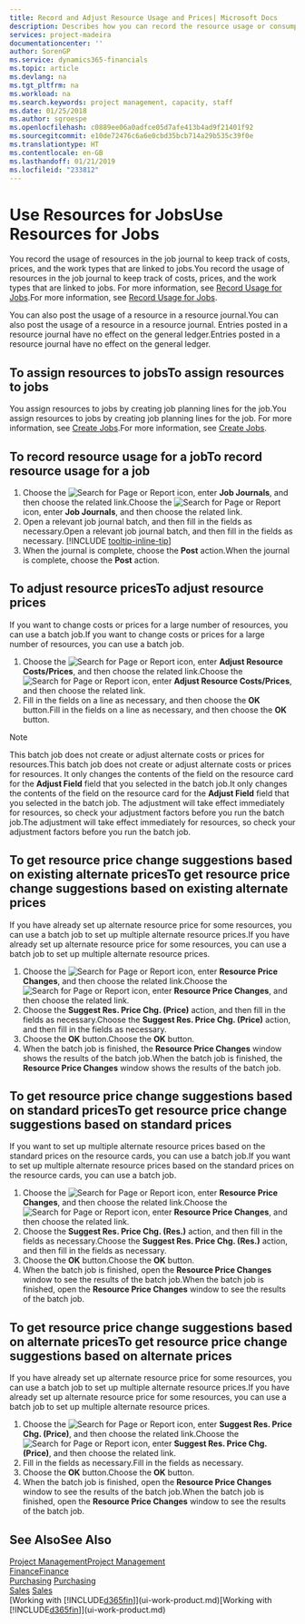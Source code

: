 ```yaml
---
title: Record and Adjust Resource Usage and Prices| Microsoft Docs
description: Describes how you can record the resource usage or consumption associated with a job, to keep track and manage costs, prices, and work types.
services: project-madeira
documentationcenter: ''
author: SorenGP
ms.service: dynamics365-financials
ms.topic: article
ms.devlang: na
ms.tgt_pltfrm: na
ms.workload: na
ms.search.keywords: project management, capacity, staff
ms.date: 01/25/2018
ms.author: sgroespe
ms.openlocfilehash: c0889ee06a0adfce05d7afe413b4ad9f21401f92
ms.sourcegitcommit: e10de72476c6a6e0cbd35bcb714a29b535c39f0e
ms.translationtype: HT
ms.contentlocale: en-GB
ms.lasthandoff: 01/21/2019
ms.locfileid: "233812"
---
```

# <a name="use-resources-for-jobs"></a><span data-ttu-id="006b6-103">Use Resources for Jobs</span><span class="sxs-lookup"><span data-stu-id="006b6-103">Use Resources for Jobs</span></span>
<span data-ttu-id="006b6-104">You record the usage of resources in the job journal to keep track of costs, prices, and the work types that are linked to jobs.</span><span class="sxs-lookup"><span data-stu-id="006b6-104">You record the usage of resources in the job journal to keep track of costs, prices, and the work types that are linked to jobs.</span></span> <span data-ttu-id="006b6-105">For more information, see [Record Usage for Jobs](projects-how-record-job-usage.md).</span><span class="sxs-lookup"><span data-stu-id="006b6-105">For more information, see [Record Usage for Jobs](projects-how-record-job-usage.md).</span></span>

<span data-ttu-id="006b6-106">You can also post the usage of a resource in a resource journal.</span><span class="sxs-lookup"><span data-stu-id="006b6-106">You can also post the usage of a resource in a resource journal.</span></span> <span data-ttu-id="006b6-107">Entries posted in a resource journal have no effect on the general ledger.</span><span class="sxs-lookup"><span data-stu-id="006b6-107">Entries posted in a resource journal have no effect on the general ledger.</span></span>

## <a name="to-assign-resources-to-jobs"></a><span data-ttu-id="006b6-108">To assign resources to jobs</span><span class="sxs-lookup"><span data-stu-id="006b6-108">To assign resources to jobs</span></span>
<span data-ttu-id="006b6-109">You assign resources to jobs by creating job planning lines for the job.</span><span class="sxs-lookup"><span data-stu-id="006b6-109">You assign resources to jobs by creating job planning lines for the job.</span></span> <span data-ttu-id="006b6-110">For more information, see [Create Jobs](projects-how-create-jobs.md).</span><span class="sxs-lookup"><span data-stu-id="006b6-110">For more information, see [Create Jobs](projects-how-create-jobs.md).</span></span>

## <a name="to-record-resource-usage-for-a-job"></a><span data-ttu-id="006b6-111">To record resource usage for a job</span><span class="sxs-lookup"><span data-stu-id="006b6-111">To record resource usage for a job</span></span>
1. <span data-ttu-id="006b6-112">Choose the ![Search for Page or Report](media/ui-search/search_small.png "Search for Page or Report icon") icon, enter **Job Journals**, and then choose the related link.</span><span class="sxs-lookup"><span data-stu-id="006b6-112">Choose the ![Search for Page or Report](media/ui-search/search_small.png "Search for Page or Report icon") icon, enter **Job Journals**, and then choose the related link.</span></span>
2. <span data-ttu-id="006b6-113">Open a relevant job journal batch, and then fill in the fields as necessary.</span><span class="sxs-lookup"><span data-stu-id="006b6-113">Open a relevant job journal batch, and then fill in the fields as necessary.</span></span> [!INCLUDE [tooltip-inline-tip](includes/tooltip-inline-tip_md.md)]
3. <span data-ttu-id="006b6-114">When the journal is complete, choose the **Post** action.</span><span class="sxs-lookup"><span data-stu-id="006b6-114">When the journal is complete, choose the **Post** action.</span></span>

## <a name="to-adjust-resource-prices"></a><span data-ttu-id="006b6-115">To adjust resource prices</span><span class="sxs-lookup"><span data-stu-id="006b6-115">To adjust resource prices</span></span>
<span data-ttu-id="006b6-116">If you want to change costs or prices for a large number of resources, you can use a batch job.</span><span class="sxs-lookup"><span data-stu-id="006b6-116">If you want to change costs or prices for a large number of resources, you can use a batch job.</span></span>  

1. <span data-ttu-id="006b6-117">Choose the ![Search for Page or Report](media/ui-search/search_small.png "Search for Page or Report icon") icon, enter **Adjust Resource Costs/Prices**, and then choose the related link.</span><span class="sxs-lookup"><span data-stu-id="006b6-117">Choose the ![Search for Page or Report](media/ui-search/search_small.png "Search for Page or Report icon") icon, enter **Adjust Resource Costs/Prices**, and then choose the related link.</span></span>
2. <span data-ttu-id="006b6-118">Fill in the fields on a line as necessary, and then choose the **OK** button.</span><span class="sxs-lookup"><span data-stu-id="006b6-118">Fill in the fields on a line as necessary, and then choose the **OK** button.</span></span>

> [!NOTE]  
>   <span data-ttu-id="006b6-119">This batch job does not create or adjust alternate costs or prices for resources.</span><span class="sxs-lookup"><span data-stu-id="006b6-119">This batch job does not create or adjust alternate costs or prices for resources.</span></span> <span data-ttu-id="006b6-120">It only changes the contents of the field on the resource card for the **Adjust Field** field that you selected in the batch job.</span><span class="sxs-lookup"><span data-stu-id="006b6-120">It only changes the contents of the field on the resource card for the **Adjust Field** field that you selected in the batch job.</span></span> <span data-ttu-id="006b6-121">The adjustment will take effect immediately for resources, so check your adjustment factors before you run the batch job.</span><span class="sxs-lookup"><span data-stu-id="006b6-121">The adjustment will take effect immediately for resources, so check your adjustment factors before you run the batch job.</span></span>

## <a name="to-get-resource-price-change-suggestions-based-on-existing-alternate-prices"></a><span data-ttu-id="006b6-122">To get resource price change suggestions based on existing alternate prices</span><span class="sxs-lookup"><span data-stu-id="006b6-122">To get resource price change suggestions based on existing alternate prices</span></span>
<span data-ttu-id="006b6-123">If you have already set up alternate resource price for some resources, you can use a batch job to set up multiple alternate resource prices.</span><span class="sxs-lookup"><span data-stu-id="006b6-123">If you have already set up alternate resource price for some resources, you can use a batch job to set up multiple alternate resource prices.</span></span>

1. <span data-ttu-id="006b6-124">Choose the ![Search for Page or Report](media/ui-search/search_small.png "Search for Page or Report icon") icon, enter **Resource Price Changes**, and then choose the related link.</span><span class="sxs-lookup"><span data-stu-id="006b6-124">Choose the ![Search for Page or Report](media/ui-search/search_small.png "Search for Page or Report icon") icon, enter **Resource Price Changes**, and then choose the related link.</span></span>
2. <span data-ttu-id="006b6-125">Choose the **Suggest Res. Price Chg. (Price)** action, and then fill in the fields as necessary.</span><span class="sxs-lookup"><span data-stu-id="006b6-125">Choose the **Suggest Res. Price Chg. (Price)** action, and then fill in the fields as necessary.</span></span>
3. <span data-ttu-id="006b6-126">Choose the **OK** button.</span><span class="sxs-lookup"><span data-stu-id="006b6-126">Choose the **OK** button.</span></span>  
4. <span data-ttu-id="006b6-127">When the batch job is finished, the **Resource Price Changes** window shows the results of the batch job.</span><span class="sxs-lookup"><span data-stu-id="006b6-127">When the batch job is finished, the **Resource Price Changes** window shows the results of the batch job.</span></span>

## <a name="to-get-resource-price-change-suggestions-based-on-standard-prices"></a><span data-ttu-id="006b6-128">To get resource price change suggestions based on standard prices</span><span class="sxs-lookup"><span data-stu-id="006b6-128">To get resource price change suggestions based on standard prices</span></span>
<span data-ttu-id="006b6-129">If you want to set up multiple alternate resource prices based on the standard prices on the resource cards, you can use a batch job.</span><span class="sxs-lookup"><span data-stu-id="006b6-129">If you want to set up multiple alternate resource prices based on the standard prices on the resource cards, you can use a batch job.</span></span>  

1. <span data-ttu-id="006b6-130">Choose the ![Search for Page or Report](media/ui-search/search_small.png "Search for Page or Report icon") icon, enter **Resource Price Changes**, and then choose the related link.</span><span class="sxs-lookup"><span data-stu-id="006b6-130">Choose the ![Search for Page or Report](media/ui-search/search_small.png "Search for Page or Report icon") icon, enter **Resource Price Changes**, and then choose the related link.</span></span>
2. <span data-ttu-id="006b6-131">Choose the **Suggest Res. Price Chg. (Res.)** action, and then fill in the fields as necessary.</span><span class="sxs-lookup"><span data-stu-id="006b6-131">Choose the **Suggest Res. Price Chg. (Res.)** action, and then fill in the fields as necessary.</span></span>  
3. <span data-ttu-id="006b6-132">Choose the **OK** button.</span><span class="sxs-lookup"><span data-stu-id="006b6-132">Choose the **OK** button.</span></span>  
4. <span data-ttu-id="006b6-133">When the batch job is finished, open the **Resource Price Changes** window to see the results of the batch job.</span><span class="sxs-lookup"><span data-stu-id="006b6-133">When the batch job is finished, open the **Resource Price Changes** window to see the results of the batch job.</span></span>

## <a name="to-get-resource-price-change-suggestions-based-on-alternate-prices"></a><span data-ttu-id="006b6-134">To get resource price change suggestions based on alternate prices</span><span class="sxs-lookup"><span data-stu-id="006b6-134">To get resource price change suggestions based on alternate prices</span></span>
<span data-ttu-id="006b6-135">If you have already set up alternate resource price for some resources, you can use a batch job to set up multiple alternate resource prices.</span><span class="sxs-lookup"><span data-stu-id="006b6-135">If you have already set up alternate resource price for some resources, you can use a batch job to set up multiple alternate resource prices.</span></span>

1. <span data-ttu-id="006b6-136">Choose the ![Search for Page or Report](media/ui-search/search_small.png "Search for Page or Report icon") icon, enter **Suggest Res. Price Chg. (Price)**, and then choose the related link.</span><span class="sxs-lookup"><span data-stu-id="006b6-136">Choose the ![Search for Page or Report](media/ui-search/search_small.png "Search for Page or Report icon") icon, enter **Suggest Res. Price Chg. (Price)**, and then choose the related link.</span></span>  
2. <span data-ttu-id="006b6-137">Fill in the fields as necessary.</span><span class="sxs-lookup"><span data-stu-id="006b6-137">Fill in the fields as necessary.</span></span>
3. <span data-ttu-id="006b6-138">Choose the **OK** button.</span><span class="sxs-lookup"><span data-stu-id="006b6-138">Choose the **OK** button.</span></span>  
4. <span data-ttu-id="006b6-139">When the batch job is finished, open the **Resource Price Changes** window to see the results of the batch job.</span><span class="sxs-lookup"><span data-stu-id="006b6-139">When the batch job is finished, open the **Resource Price Changes** window to see the results of the batch job.</span></span>

## <a name="see-also"></a><span data-ttu-id="006b6-140">See Also</span><span class="sxs-lookup"><span data-stu-id="006b6-140">See Also</span></span>
[<span data-ttu-id="006b6-141">Project Management</span><span class="sxs-lookup"><span data-stu-id="006b6-141">Project Management</span></span>](projects-manage-projects.md)  
[<span data-ttu-id="006b6-142">Finance</span><span class="sxs-lookup"><span data-stu-id="006b6-142">Finance</span></span>](finance.md)  
<span data-ttu-id="006b6-143">[Purchasing](purchasing-manage-purchasing.md)       </span><span class="sxs-lookup"><span data-stu-id="006b6-143">[Purchasing](purchasing-manage-purchasing.md)       </span></span>  
<span data-ttu-id="006b6-144">[Sales](sales-manage-sales.md)   </span><span class="sxs-lookup"><span data-stu-id="006b6-144">[Sales](sales-manage-sales.md)   </span></span>  
<span data-ttu-id="006b6-145">[Working with [!INCLUDE[d365fin](includes/d365fin_md.md)]](ui-work-product.md)</span><span class="sxs-lookup"><span data-stu-id="006b6-145">[Working with [!INCLUDE[d365fin](includes/d365fin_md.md)]](ui-work-product.md)</span></span>  
